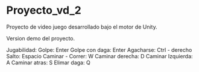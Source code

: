 # Proyecto_vd_2

Proyecto de video juego desarrollado bajo el motor de Unity.

Version demo del proyecto.

Jugabilidad:
Golpe: Enter
Golpe con daga: Enter
Agacharse: Ctrl - derecho
Salto: Espacio
Caminar - Correr: W
Caminar derecha: D
Caminar Izquierda: A
Caminar atras: S
Elimar daga: Q
